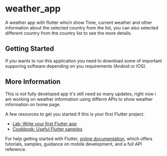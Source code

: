 # weather_app

A weather app with flutter which show Time, current weather and other information about the selected country from the list, 
you can also selected different country from the country list to see the more details.

## Getting Started

If you wants to run this application you need to download some of important supporing software depending on you requirements (Andoid or IOS).

## More Information

This is not fully developed app it's still need so many updates, right now i am working on weather information using differnt APIs to show weather information on home page.

A few resources to get you started if this is your first Flutter project:

- [Lab: Write your first Flutter app](https://flutter.dev/docs/get-started/codelab)
- [Cookbook: Useful Flutter samples](https://flutter.dev/docs/cookbook)

For help getting started with Flutter,
[online documentation](https://flutter.dev/docs), which offers tutorials,
samples, guidance on mobile development, and a full API reference.
